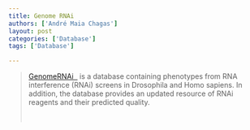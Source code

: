 ```yaml
---
title: Genome RNAi
authors: ['André Maia Chagas']
layout: post
categories: ['Database']
tags: ['Database']

---
```

> [GenomeRNAi  ](http://www.genomernai.org/Index) is a database containing phenotypes from RNA interference (RNAi) screens in Drosophila and Homo sapiens. In addition, the database provides an updated resource of RNAi reagents and their predicted quality.
>
> &nbsp;
